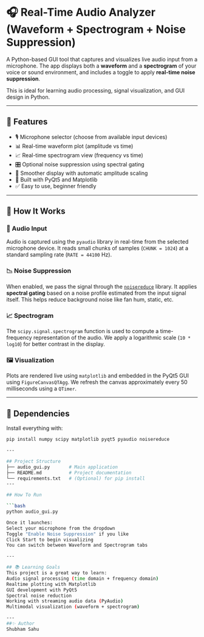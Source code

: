 # 🎧 Real-Time Audio Analyzer (Waveform + Spectrogram + Noise Suppression)

A Python-based GUI tool that captures and visualizes live audio input from a microphone. The app displays both a **waveform** and a **spectrogram** of your voice or sound environment, and includes a toggle to apply **real-time noise suppression**.

This is ideal for learning audio processing, signal visualization, and GUI design in Python.

---

## 🚀 Features

- 🎙️ Microphone selector (choose from available input devices)
- 📊 Real-time waveform plot (amplitude vs time)
- 📈 Real-time spectrogram view (frequency vs time)
- 🎛 Optional noise suppression using spectral gating
- 🧼 Smoother display with automatic amplitude scaling
- 🧠 Built with PyQt5 and Matplotlib
- ✅ Easy to use, beginner friendly

---

## 🧠 How It Works

### 🎤 Audio Input
Audio is captured using the `pyaudio` library in real-time from the selected microphone device. It reads small chunks of samples (`CHUNK = 1024`) at a standard sampling rate (`RATE = 44100` Hz).

### 📉 Noise Suppression
When enabled, we pass the signal through the [`noisereduce`](https://github.com/timsainb/noisereduce) library. It applies **spectral gating** based on a noise profile estimated from the input signal itself. This helps reduce background noise like fan hum, static, etc.

### 📈 Spectrogram
The `scipy.signal.spectrogram` function is used to compute a time-frequency representation of the audio. We apply a logarithmic scale (`10 * log10`) for better contrast in the display.

### 🖼️ Visualization
Plots are rendered live using `matplotlib` and embedded in the PyQt5 GUI using `FigureCanvasQTAgg`. We refresh the canvas approximately every 50 milliseconds using a `QTimer`.

---

## 🧩 Dependencies

Install everything with:

```bash
pip install numpy scipy matplotlib pyqt5 pyaudio noisereduce

---

## Project Structure
├── audio_gui.py       # Main application
├── README.md          # Project documentation
└── requirements.txt   # (Optional) for pip install
---

## How To Run

```bash
python audio_gui.py

Once it launches:
Select your microphone from the dropdown
Toggle "Enable Noise Suppression" if you like
Click Start to begin visualizing
You can switch between Waveform and Spectrogram tabs

---

## 📚 Learning Goals
This project is a great way to learn:
Audio signal processing (time domain + frequency domain)
Realtime plotting with Matplotlib
GUI development with PyQt5
Spectral noise reduction
Working with streaming audio data (PyAudio)
Multimodal visualization (waveform + spectrogram)

---
##✨ Author
Shubham Sahu

